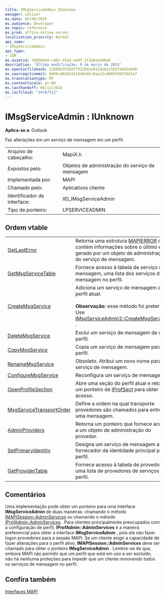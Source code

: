 ```yaml
---
title: IMsgServiceAdmin IUnknown
manager: soliver
ms.date: 03/09/2015
ms.audience: Developer
ms.topic: reference
ms.prod: office-online-server
localization_priority: Normal
api_name:
- IMsgServiceAdmin
api_type:
- COM
ms.assetid: 5905b9e9-c462-451d-a49f-1f3a8aa506a6
description: 'Última modificação: 9 de março de 2015'
ms.openlocfilehash: 21889bf626d7f9128d1e01b3e6a15b5fa0d2e696
ms.sourcegitcommit: 9d60cd82b5413446e5bc8ace2cd689f683fb41a7
ms.translationtype: MT
ms.contentlocale: pt-BR
ms.lasthandoff: 06/11/2018
ms.locfileid: "19767512"
---
```

# <a name="imsgserviceadmin--iunknown"></a>IMsgServiceAdmin : IUnknown

  
  
**Aplica-se a**: Outlook 
  
Faz alterações em um serviço de mensagem em um perfil.
  
|||
|:-----|:-----|
|Arquivo de cabeçalho:  <br/> |MapiX.h  <br/> |
|Expostos pelo:  <br/> |Objetos de administração do serviço de mensagem  <br/> |
|Implementada por:  <br/> |MAPI  <br/> |
|Chamado pelo:  <br/> |Aplicativos cliente  <br/> |
|Identificador de interface:  <br/> |IID_IMsgServiceAdmin  <br/> |
|Tipo de ponteiro:  <br/> |LPSERVICEADMIN  <br/> |
   
## <a name="vtable-order"></a>Ordem vtable

|||
|:-----|:-----|
|[GetLastError](imsgserviceadmin-getlasterror.md) <br/> |Retorna uma estrutura [MAPIERROR](mapierror.md) que contém informações sobre o último erro gerado por um objeto de administração do serviço de mensagem.  <br/> |
|[GetMsgServiceTable](imsgserviceadmin-getmsgservicetable.md) <br/> |Fornece acesso à tabela de serviço de mensagem, uma lista dos serviços de mensagem no perfil.  <br/> |
|[CreateMsgService](imsgserviceadmin-createmsgservice.md) <br/> |Adiciona um serviço de mensagem ao perfil atual.  <br/> <br/>**Observação**: esse método foi preterido. Use [IMsgServiceAdmin2::CreateMsgServiceEx](imsgserviceadmin2-createmsgserviceex.md) .           |
|[DeleteMsgService](imsgserviceadmin-deletemsgservice.md) <br/> |Exclui um serviço de mensagem de um perfil.  <br/> |
|[CopyMsgService](imsgserviceadmin-copymsgservice.md) <br/> |Copia um serviço de mensagem para um perfil.  <br/> |
|[RenameMsgService](imsgserviceadmin-renamemsgservice.md) <br/> |Obsoleto. Atribui um novo nome para um serviço de mensagem.  <br/> |
|[ConfigureMsgService](imsgserviceadmin-configuremsgservice.md) <br/> |Reconfigura um serviço de mensagem.  <br/> |
|[OpenProfileSection](imsgserviceadmin-openprofilesection.md) <br/> |Abre uma seção do perfil atual e retorna um ponteiro de [IProfSect](iprofsectimapiprop.md) para obter mais acesso.  <br/> |
|[MsgServiceTransportOrder](imsgserviceadmin-msgservicetransportorder.md) <br/> |Define a ordem na qual transporte provedores são chamados para entregar uma mensagem.  <br/> |
|[AdminProviders](imsgserviceadmin-adminproviders.md) <br/> |Retorna um ponteiro que fornece acesso a um objeto de administração do provedor.  <br/> |
|[SetPrimaryIdentity](imsgserviceadmin-setprimaryidentity.md) <br/> |Designa um serviço de mensagem a ser o fornecedor da identidade principal para o perfil.  <br/> |
|[GetProviderTable](imsgserviceadmin-getprovidertable.md) <br/> |Fornece acesso à tabela de provedor, uma lista de provedores de serviços de perfil.  <br/> |
   
## <a name="remarks"></a>Comentários

Uma implementação pode obter um ponteiro para uma interface **IMsgServiceAdmin** de duas maneiras: chamando o método [IMAPISession::AdminServices](imapisession-adminservices.md) ou chamando o método [IProfAdmin::AdminServices](iprofadmin-adminservices.md) . Para clientes principalmente preocupados com a configuração de perfil, **IProfAdmin::AdminServices** é a maneira preferencial para obter a interface **IMsgServiceAdmin** , pois ele não fazer logon provedores para a sessão MAPI. Se um cliente exigir a capacidade de fazer alterações para o perfil ativo, **IMAPISession::AdminServices** deve ser chamado para obter o ponteiro **IMsgServiceAdmin** . Lembre-se de que, embora MAPI não permitir que um perfil que está em uso a ser excluído, não há nenhuma proteções para impedir que um cliente removendo todos os serviços de mensagem no perfil. 
  
## <a name="see-also"></a>Confira também



[Interfaces MAPI](mapi-interfaces.md)

